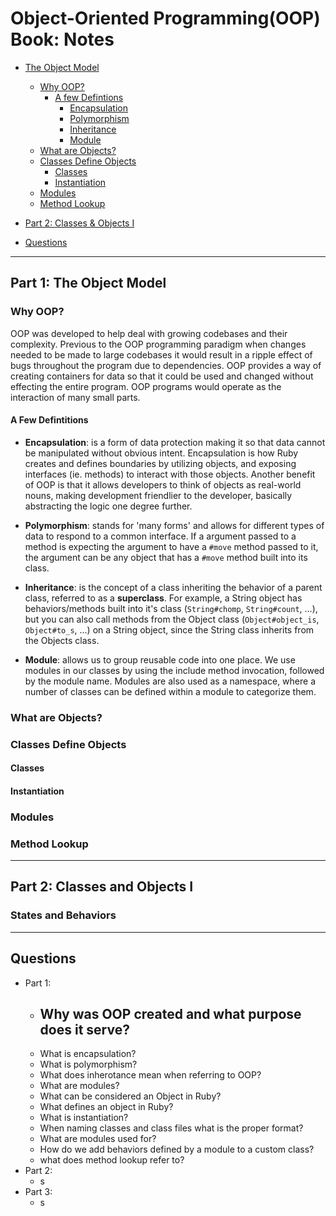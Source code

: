 # Object-Oriented Programming(OOP) Book: Notes

- [The Object Model](#part-1-the-object-model)
  - [Why OOP?](#why-oop)
    - [A few Defintions](#a-few-definitions)
      - [Encapsulation](#encapsulation)
      - [Polymorphism](#polymorphism)
      - [Inheritance](#inheritance)
      - [Module](#module)
  - [What are Objects?](#what-are-objects)
  - [Classes Define Objects](#classes-define-objects)
    - [Classes](#classes)
    - [Instantiation](#instantiation)
  - [Modules](#modules)
  - [Method Lookup](#method-lookup)
- [Part 2: Classes & Objects I](#part-2-classes-and-objects-i)

- [Questions](#questions)

---

## Part 1: The Object Model

### Why OOP?

OOP was developed to help deal with growing codebases and their complexity. Previous to the OOP programming paradigm when changes needed to be made to large codebases it would result in a ripple effect of bugs throughout the program due to dependencies. OOP provides a way of creating containers for data so that it could be used and changed without effecting the entire program. OOP programs would operate as the interaction of many small parts.

#### A Few Defintitions

- **Encapsulation**: is a form of data protection making it so that data cannot be manipulated without obvious intent. Encapsulation is how Ruby creates and defines boundaries by utilizing objects, and exposing interfaces (ie. methods) to interact with those objects. Another benefit of OOP is that it allows developers to think of objects as real-world nouns, making development friendlier to the developer, basically abstracting the logic one degree further.

- **Polymorphism**: stands for 'many forms' and allows for different types of data to respond to a common interface. If a argument passed to a method is expecting the argument to have a `#move` method passed to it, the argument can be any object that has a `#move` method built into its class.

- **Inheritance**: is the concept of a class inheriting the behavior of a parent class, referred to as a **superclass**. For example, a String object has behaviors/methods built into it's class (`String#chomp`, `String#count`, ...), but you can also call methods from the Object class (`Object#object_is`, `Object#to_s`, ...) on a String object, since the String class inherits from the Objects class.

- **Module**: allows us to group reusable code into one place. We use modules in our classes by using the include method invocation, followed by the module name. Modules are also used as a namespace, where a number of classes can be defined within a module to categorize them.

### What are Objects?

### Classes Define Objects

#### Classes

#### Instantiation

### Modules

### Method Lookup

---

## Part 2: Classes and Objects I

### States and Behaviors

---

## Questions

- Part 1:
  - Why was OOP created and what purpose does it serve?
    - 
  - What is encapsulation?
  - What is polymorphism?
  - What does inherotance mean when referring to OOP?
  - What are modules?
  - What can be considered an Object in Ruby?
  - What defines an object in Ruby?
  - What is instantiation?
  - When naming classes and class files what is the proper format?
  - What are modules used for?
  - How do we add behaviors defined by a module to a custom class?
  - what does method lookup refer to?
- Part 2:
  - s
- Part 3:
  - s